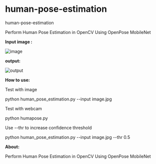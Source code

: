 # human-pose-estimation
human-pose-estimation


Perform Human Pose Estimation in OpenCV Using OpenPose MobileNet

**Input image :**

![image](https://github.com/user-attachments/assets/a0e661fb-92a9-443b-af6e-7a77ac3f9577)

**output:**

![output](https://github.com/user-attachments/assets/e855c608-b1d0-4b6d-94fd-db1829e40feb)

**How to use:**

Test with image

python human_pose_estimation.py --input image.jpg

Test with webcam

python humapose.py

Use --thr to increase confidence threshold

python human_pose_estimation.py --input image.jpg --thr 0.5

**About:**

Perform Human Pose Estimation in OpenCV Using OpenPose MobileNet


